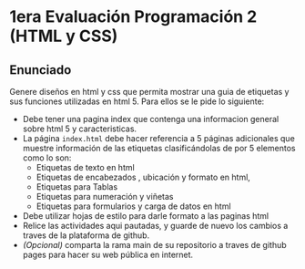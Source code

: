 # 1era Evaluación Programación 2 (HTML y CSS)

## Enunciado

Genere diseños en html y css que permita mostrar una guia de etiquetas y sus funciones utilizadas en html 5. 
Para ellos se le pide lo siguiente: 
* Debe tener una pagina index que contenga una informacion general sobre html 5 y caracteristicas.
* La página `index.html` debe hacer referencia a 5 páginas adicionales que muestre información de las etiquetas clasificándolas de por 5 elementos como lo son:
    * Etiquetas de texto en html
    * Etiquetas de encabezados , ubicación y formato en html,
    * Etiquetas para Tablas
    * Etiquetas para numeración y viñetas 
    * Etiquetas para formularios y carga de datos en html 
* Debe utilizar hojas de estilo para darle formato a las paginas html
* Relice las actividades aqui pautadas, y guarde de nuevo los cambios a traves de la plataforma de github.
* _(Opcional)_ comparta la rama main de su repositorio a traves de github pages para hacer su web pública en internet.

